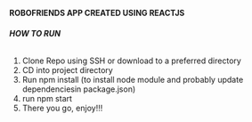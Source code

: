 **ROBOFRIENDS APP CREATED USING REACTJS**

###### **HOW TO RUN**

1. Clone Repo using SSH or download to a preferred directory
2. CD into project directory
3. Run npm install (to install node module and probably update dependenciesin package.json)
4. run npm start
5. There you go, enjoy!!!
